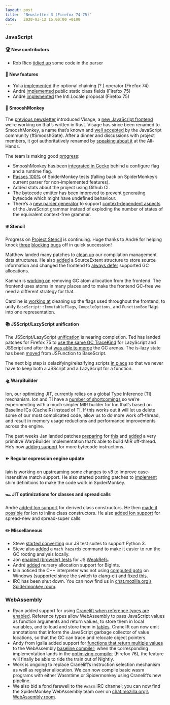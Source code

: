 ```yaml
---
layout: post
title:  "Newsletter 3 (Firefox 74-75)"
date:   2020-03-12 15:00:00 +0100
---
```

### JavaScript

#### 🏆 New contributors
*   Rob Rico [tidied up](https://bugzilla.mozilla.org/show_bug.cgi?id=1605263) some code in the parser


#### 🎁 New features
*   Yulia [implemented](https://bugzilla.mozilla.org/show_bug.cgi?id=1566143) the optional chaining (?.) operator (Firefox 74)
*   André [implemented](https://bugzilla.mozilla.org/show_bug.cgi?id=1535804) public static class fields (Firefox 75)
*   André [implemented](https://bugzilla.mozilla.org/show_bug.cgi?id=1613713) the Intl.Locale proposal (Firefox 75)


#### 🐒 SmooshMonkey

The [previous newsletter](https://mozilla-spidermonkey.github.io/blog/2020/01/10/newsletter-2.html#project-visage) introduced Visage, a [new JavaScript frontend](https://github.com/mozilla-spidermonkey/jsparagus) we’re working on that’s written in Rust. Visage has since been renamed to SmooshMonkey, a name that’s known and [well accepted](https://github.com/tc39/proposal-flatMap/pull/56) by the JavaScript community (#SmooshGate). After a dinner and discussions with project members, it got authoritatively renamed by [speaking about it](https://docs.google.com/presentation/d/1pY5KQzFmayfZi5eLYI5673UVv9-lzdugbg-kOFpRRf0/edit#slide=id.g6dd8ea1b81_0_17 ) at the All-Hands.

The team is making good [progress](https://github.com/mozilla-spidermonkey/jsparagus/issues/304):
*   SmooshMonkey has been [integrated in Gecko](https://bugzilla.mozilla.org/show_bug.cgi?id=1612515) behind a configure flag and a runtime flag.
*   [Passes 100%](https://github.com/mozilla-spidermonkey/jsparagus/milestone/1?closed=1) of SpiderMonkey tests (falling back on SpiderMonkey’s current parser for non-implemented features).
*   Added stats about the project using Github CI.
*   The bytecode emitter has been improved to prevent generating bytecode which might have undefined behaviour.
*   There’s a [new parser generator](https://github.com/mozilla-spidermonkey/jsparagus/pull/347) to support [context-dependent aspects](https://github.com/mozilla-spidermonkey/jsparagus/issues/359) of the JavaScript grammar instead of exploding the number of states of the equivalent context-free grammar.


#### ❇️ Stencil

Progress on [Project Stencil](https://bugzilla.mozilla.org/show_bug.cgi?id=1601332) is continuing. Huge thanks to André for helping knock [three](https://bugzilla.mozilla.org/show_bug.cgi?id=1619007) [blocking](https://bugzilla.mozilla.org/show_bug.cgi?id=1619010) [bugs](https://bugzilla.mozilla.org/show_bug.cgi?id=1619008) off in quick succession!

Matthew landed many patches to [clean up](https://bugzilla.mozilla.org/show_bug.cgi?id=1611528) our compilation management data structures. He also [added](https://bugzilla.mozilla.org/show_bug.cgi?id=1615728) a SourceExtent structure to store source information and changed the frontend to [always defer](https://bugzilla.mozilla.org/show_bug.cgi?id=1610340) supported GC allocations.

Kannan is [working on](https://bugzilla.mozilla.org/show_bug.cgi?id=1592105) removing GC atom allocation from the frontend. The frontend uses atoms in many places and to make the frontend GC-free we need a different strategy for that.

Caroline is [working at](https://bugzilla.mozilla.org/show_bug.cgi?id=1620776) cleaning up the flags used throughout the frontend, to unify `BaseScript::ImmutableFlags`, `CompileOptions`, and `FunctionBox` flags into one representation.


#### 📚 JSScript/LazyScript unification

The JSScript/LazyScript [unification](https://bugzilla.mozilla.org/show_bug.cgi?id=1529456) is nearing completion. Ted has landed patches for Firefox 75 to [use the same GC TraceKind](https://bugzilla.mozilla.org/show_bug.cgi?id=1615143) for LazyScript and JSScript and after that [was able to merge](https://bugzilla.mozilla.org/show_bug.cgi?id=1615145) the GC arenas. The is-lazy state has been [moved](https://bugzilla.mozilla.org/show_bug.cgi?id=1591600) from JSFunction to BaseScript.

The next big step is delazifying/relazifying scripts [in place](https://bugzilla.mozilla.org/show_bug.cgi?id=1619803) so that we never have to keep both a JSScript and a LazyScript for a function.


#### 🛸 WarpBuilder

Ion, our optimizing JIT, currently relies on a global Type Inference (TI) mechanism. Ion and TI have a [number of shortcomings](https://bugzilla.mozilla.org/show_bug.cgi?id=1613592#c0) so we’re experimenting with a much simpler MIR builder for Ion that’s based on Baseline ICs (CacheIR) instead of TI. If this works out it will let us delete some of our most complicated code, allow us to do more work off-thread, and result in memory usage reductions and performance improvements across the engine.

The past weeks Jan landed patches [preparing](https://bugzilla.mozilla.org/show_bug.cgi?id=1613594) for [this](https://bugzilla.mozilla.org/show_bug.cgi?id=1616188) and [added](https://bugzilla.mozilla.org/show_bug.cgi?id=1617564) a very primitive WarpBuilder implementation that’s able to build MIR off-thread. He’s now [adding support](https://bugzilla.mozilla.org/show_bug.cgi?id=1618198) for more bytecode instructions. 


#### ⏩ Regular expression engine update

Iain is working on [upstreaming](https://chromium-review.googlesource.com/c/v8/v8/+/2072858) some changes to v8 to improve case-insensitive match support. He also started posting patches to [implement](https://bugzilla.mozilla.org/show_bug.cgi?id=1620020) shim definitions to make the code work in SpiderMonkey.


#### 🏎 JIT optimizations for classes and spread calls

André [added Ion support](https://bugzilla.mozilla.org/show_bug.cgi?id=1378189) for derived class constructors. He then [made it possible](https://bugzilla.mozilla.org/show_bug.cgi?id=1557765) for Ion to inline class constructors. He also [added Ion support](https://bugzilla.mozilla.org/show_bug.cgi?id=1619343) for spread-new and spread-super calls.


#### ✏️ Miscellaneous
*   Steve [started converting](https://bugzilla.mozilla.org/show_bug.cgi?id=1619475) our JS test suites to support Python 3.
*   Steve also [added](https://bugzilla.mozilla.org/show_bug.cgi?id=1614518) a `mach hazards` command to make it easier to run the GC rooting analysis locally.
*   Jon [enabled (browser) tests](https://bugzilla.mozilla.org/show_bug.cgi?id=1616230) for JS [WeakRefs](https://github.com/tc39/proposal-weakrefs).
*   André [added](https://bugzilla.mozilla.org/show_bug.cgi?id=1530372) nursery allocation support for BigInts.
*   Iain noticed the C++ interpreter was not using [computed goto](https://gcc.gnu.org/onlinedocs/gcc/Labels-as-Values.html) on Windows (supported since the switch to clang-cl) and [fixed this](https://bugzilla.mozilla.org/show_bug.cgi?id=1609229). 
*   IRC has been shut down. You can now find us in [chat.mozilla.org’s Spidermonkey room](https://chat.mozilla.org/#/room/#spidermonkey:mozilla.org).


### WebAssembly
*   Ryan added support for using [Cranelift when reference types are enabled](https://bugzilla.mozilla.org/show_bug.cgi?id=1574865).  Reference types allow WebAssembly to pass JavaScript values as function arguments and return values, to store them in local variables, and to load and store them in [tables](https://webassembly.github.io/reference-types/core/syntax/instructions.html#syntax-instr-table).  Cranelift can now emit annotations that inform the JavaScript garbage collector of value locations, so that the GC can trace and relocate object pointers.
*   Andy from Igalia added support for [functions that return multiple values](https://github.com/WebAssembly/multi-value/blob/master/proposals/multi-value/Overview.md) to the WebAssembly [baseline compiler](https://bugzilla.mozilla.org/show_bug.cgi?id=1603140); when the corresponding implementation lands in the [optimizing compiler](https://bugzilla.mozilla.org/show_bug.cgi?id=1607200) (Firefox 76), the feature will finally be able to ride the train out of Nightly.
*   Work is ongoing to replace Cranelift’s instruction selection mechanism as well as register allocation. We can now compile basic wasm programs with either Wasmtime or Spidermonkey using Cranelift’s new pipeline.
*   We also bid a fond farewell to the `#wasm` IRC channel; you can now find the SpiderMonkey WebAssembly team over on [chat.mozilla.org’s WebAssembly room](https://chat.mozilla.org/#/room/#webassembly:mozilla.org).

